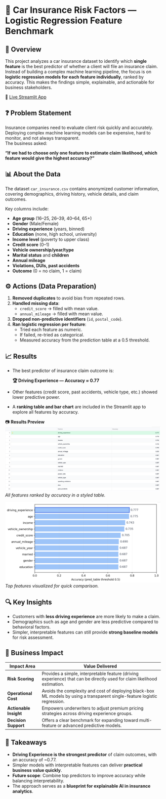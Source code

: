 # 🚗 Car Insurance Risk Factors — Logistic Regression Feature Benchmark

## 📖 Overview
This project analyzes a car insurance dataset to identify which **single feature** is the best predictor of whether a client will file an insurance claim.  
Instead of building a complex machine learning pipeline, the focus is on **logistic regression models for each feature individually**, ranked by accuracy. This makes the findings simple, explainable, and actionable for business stakeholders.

🔗 [Live Streamlit App](https://car-insurance-claims-5mids4f6bqvp6ubwwwwbri.streamlit.app/)

## ❓ Problem Statement
Insurance companies need to evaluate client risk quickly and accurately. Deploying complex machine learning models can be expensive, hard to monitor, and not always transparent.  
The business asked:  

**“If we had to choose only one feature to estimate claim likelihood, which feature would give the highest accuracy?”**

## 📊 About the Data
The dataset `car_insurance.csv` contains anonymized customer information, covering demographics, driving history, vehicle details, and claim outcomes.  

Key columns include:
- **Age group** (16–25, 26–39, 40–64, 65+)  
- **Gender** (Male/Female)  
- **Driving experience** (years, binned)  
- **Education** (none, high school, university)  
- **Income level** (poverty to upper class)  
- **Credit score** (0–1)  
- **Vehicle ownership/year/type**  
- **Marital status** and **children**  
- **Annual mileage**  
- **Violations, DUIs, past accidents**  
- **Outcome** (0 = no claim, 1 = claim)  

## ⚙️ Actions (Data Preparation)
1. **Removed duplicates** to avoid bias from repeated rows.  
2. **Handled missing data**:
   - `credit_score` → filled with mean value.  
   - `annual_mileage` → filled with mean value.  
3. **Dropped non-predictive identifiers** (`id`, `postal_code`).  
4. **Ran logistic regression per feature**:
   - Tried each feature as numeric.  
   - If failed, re-tried as categorical.  
   - Measured accuracy from the prediction table at a 0.5 threshold.  

## 📈 Results
- The best predictor of insurance claim outcome is:  

  **🏆 Driving Experience — Accuracy ≈ 0.77**  

- Other features (credit score, past accidents, vehicle type, etc.) showed lower predictive power.  
- A **ranking table and bar chart** are included in the Streamlit app to explore all features by accuracy.  

📷 **Results Preview**  
![Feature Ranking Table](ranking_table.png)  
*All features ranked by accuracy in a styled table.*  

![Accuracy Bar Chart](bar_chart.png)  
*Top features visualized for quick comparison.*  

## 🔍 Key Insights
- Customers with **less driving experience** are more likely to make a claim.  
- Demographics such as age and gender are less predictive compared to behavioral factors.  
- Simpler, interpretable features can still provide **strong baseline models** for risk assessment.  

## 📌 Business Impact
| Impact Area          | Value Delivered |
|----------------------|-----------------|
| **Risk Scoring**     | Provides a simple, interpretable feature (driving experience) that can be directly used for claim likelihood estimation. |
| **Operational Cost** | Avoids the complexity and cost of deploying black-box ML models by using a transparent single-feature logistic regression. |
| **Actionable Insight** | Empowers underwriters to adjust premium pricing strategies across driving experience groups. |
| **Decision Support** | Offers a clear benchmark for expanding toward multi-feature or advanced predictive models. |

## 📝 Takeaways
- **Driving Experience is the strongest predictor** of claim outcomes, with an accuracy of ~0.77.  
- Simpler models with interpretable features can deliver **practical business value quickly**.  
- **Future scope**: Combine top predictors to improve accuracy while balancing interpretability.  
- The approach serves as a **blueprint for explainable AI in insurance analytics**. 

